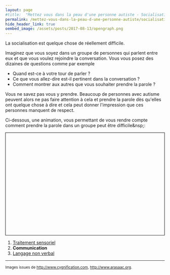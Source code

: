 ```yaml
---
layout: page
#title:  "Mettez vous dans la peau d'une personne autiste - Socialisation"
permalink: /mettez-vous-dans-la-peau-d-une-personne-autiste/socialisation
hide_header_link: true
oembed_image: /assets/posts/2017-08-13/opengraph.png
---
```


La socialisation est quelque chose de réellement difficile.

Imaginez que vous soyez dans un groupe de personnes qui parlent entre eux et que vous voulez rejoindre la conversation. 
Vous vous posez des dizaines de questions comme par exemple&nbsp;

  - Quand est-ce à votre tour de parler ?
  - Ce que vous allez-dire est-il pertinent dans la conversation ?
  - Comment montrer aux autres que vous souhaiter prendre la parole ?

Vous ne savez pas vous y prendre.
Beaucoup de personnes avec autisme peuvent alors ne pas faire attention à cela et prendre la parole dès qu'elles ont quelque chose à dire et cela peut donner l'impression que ces personnes manquent de respect.


Ci-dessous, une animation, vous permettant de vous rendre compte comment prendre la parole dans un groupe peut être difficile&nsp;:
<!-- prendre la parole -->
<canvas id="game_speak" width="700" height="450" style="border: 1px solid black; margin: 0 auto 0 auto; display: block;"></canvas>



<div class="highlight">
<ol>
 <li><a href="/mettez-vous-dans-la-peau-d-une-personne-autiste/traitement-sensoriel">Traitement sensoriel</a></li>
 <li><strong>Communication</strong></li>
 <li><a href="/mettez-vous-dans-la-peau-d-une-personne-autiste/langage-non-verbal">Langage non verbal</a></li>
</ol>
</div>




---
<small>Images issues de <a href="http://www.cygnification.com/" rel="nofollow">http://www.cygnification.com</a>, <a href="http://www.arasaac.org/" rel="nofollow">http://www.arasaac.org</a>.</small>

<script type="text/javascript">
  function speak() {
    var canvas = document.getElementById('game_speak');
    var ctx = canvas.getContext('2d');
    var mouse = {'x': undefined, 'y': undefined};
    var cursor = 'pointer';
    var refresh = 300;
    var background = new Image();
    background.src = '/assets/pages/mettez-vous-dans-la-peau-d-une-personne-autiste/speak/background.jpg';
    var bubbles = [
      {'img': function() {var img = new Image(); img.src='/assets/pages/mettez-vous-dans-la-peau-d-une-personne-autiste/speak/speech1.png'; return img;}(), 'pos': [
        {'x': 335, 'y': 80, 'size': 150, 'mirror': false},
        {'x': 390, 'y': 90, 'size': 150, 'mirror': true},
        {'x': 75, 'y': 80, 'size': 150, 'mirror': false},
      ]},
      {'img': function() {var img = new Image(); img.src='/assets/pages/mettez-vous-dans-la-peau-d-une-personne-autiste/speak/speech2.png'; return img;}(), 'pos': [
        {'x': 350, 'y': 105, 'size': 120, 'mirror': false},
        {'x': 410, 'y': 110, 'size': 120, 'mirror': true},
        {'x': 85, 'y': 105, 'size': 120, 'mirror': false},
      ]},
      {'img': function() {var img = new Image(); img.src='/assets/pages/mettez-vous-dans-la-peau-d-une-personne-autiste/speak/speech3.png'; return img;}(), 'pos': [
        {'x': 355, 'y': 95, 'size': 130, 'mirror': false},
        {'x': 400, 'y': 105, 'size': 130, 'mirror': true},
        {'x': 100, 'y': 95, 'size': 130, 'mirror': false},
      ]},
      {'img': function() {var img = new Image(); img.src='/assets/pages/mettez-vous-dans-la-peau-d-une-personne-autiste/speak/speech4.png'; return img;}(), 'pos': [
        {'x': 355, 'y': 95, 'size': 130, 'mirror': false},
        {'x': 400, 'y': 105, 'size': 130, 'mirror': true},
        {'x': 100, 'y': 95, 'size': 130, 'mirror': false},
      ]},
    ];
    var sentences = ['Vous ne devez pas couper la parole', 'Est-ce réellement votre tour de parole ?', 'Quelqu\'un d\'autre est en train de parler', 'Ce que vous dites est-il pertinent dans la conversation ?', 'Attendez que les autres personnes aient fini de parler', 'Avez-vous réfléchi à ce que vous allez dire ?'];
    var colors = ['rgba(91, 192, 235, 0.9)', 'rgba(253, 231, 76, 0.9)', 'rgba(171, 25, 49, 0.9)', 'rgba(145, 47, 64, 0.9)', 'rgba(195, 66, 63, 0.9)'];
    var state = {'speakers': [Math.floor(Math.random()*(bubbles.length)), -1, -1], 'time': Math.floor((Math.random()*(2000-700))+700), 'text': '', 'time_clicked': 0, 'sentence': '', 'color': ''};

    var status = {'status': 'pause', 'interval': undefined};
    this.play = function() {
      if ( 'play' == status['status'])
        return;
      canvas.onclick = click;
      status['interval'] = setInterval(function() {
        draw();
      }, refresh);
      status['status'] = 'play';
    }
    this.pause = function() {
      if ( 'pause' == status['status'])
        return;
      clearInterval(status['interval']);
      canvas.onclick = function(e) {};
      status['status'] = 'pause';
    }    
    this.canvas = function() {
      return canvas;
    }

    function draw() {
      ctx.clearRect(0, 0, canvas.width, canvas.height);
      ctx.drawImage(background, 0, 0);
      state['text'] += '.';
      state['time'] -= refresh;
      if (state['time'] < 0) {
        state['time'] = Math.floor((Math.random()*(2000-700))+700);
        state['text'] = '';
        if (state['speakers'][2] == -1) {
          if (state['speakers'][0] > -1) {
            state['speakers'][0] = -1;
            state['speakers'][1] = Math.floor(Math.random()*(bubbles.length));
          }
          else if (state['speakers'][1] > -1) {
            state['speakers'][1] = -1;
            state['speakers'][0] = Math.floor(Math.random()*(bubbles.length));
          }
        }
      }
      if (state['time_clicked'] > 0) {
        state['time_clicked'] -= refresh;
        cursor = 'default';
      } else {
        state['speakers'][2] = -1;
        cursor = 'pointer';
      }

      for(var pers = 0; pers < 3; pers++ ) { // foreach speaker
        if (state['speakers'][pers] > -1) {
          var bubble = state['speakers'][pers];
          if (true == bubbles[bubble]['pos'][pers]['mirror']) {
            ctx.save();
            ctx.scale(-1,1);
            ctx.drawImage(bubbles[bubble]['img'], -bubbles[bubble]['pos'][pers]['x'], bubbles[bubble]['pos'][pers]['y'], -bubbles[bubble]['pos'][pers]['size'], bubbles[bubble]['pos'][pers]['size']);
            ctx.restore();
          } else {
            ctx.drawImage(bubbles[bubble]['img'], bubbles[bubble]['pos'][pers]['x'], bubbles[bubble]['pos'][pers]['y'], bubbles[bubble]['pos'][pers]['size'], bubbles[bubble]['pos'][pers]['size']);
          }
          ctx.font = "30px Arial";
          ctx.textAlign = "center";
          ctx.fillStyle = "#111"
          ctx.fillText(state['text'], bubbles[bubble]['pos'][pers]['x'] + (bubbles[bubble]['pos'][pers]['size']/2), bubbles[bubble]['pos'][pers]['y'] + (bubbles[bubble]['pos'][pers]['size']/2));

        }
      }

      if (state['speakers'][2] > -1) {
        var text =  state['sentence'];
        var color = state['color'];
      } else {
        var text = 'Cliquez pour prendre la parole';
        var color = 'rgba(255, 255, 255, 0.9)';
      }
      ctx.beginPath();
      ctx.lineWidth='2';
      ctx.strokeStyle='#000';
      ctx.rect(50, 400-25, canvas.width-100, 40); 
      ctx.stroke();
      ctx.fillStyle = color;
      ctx.fillRect(50, 400-25, canvas.width-100, 40);
      ctx.font = "20px Arial";
      ctx.textAlign = "center";
      ctx.fillStyle = "#111"
      ctx.fillText(text, canvas.width/2, 400);

      canvas.style.cursor = cursor;
    }
    function click(e) {
      var r = canvas.getBoundingClientRect();
      mouse['x']=parseInt(e.clientX) - r.left;
      mouse['y']=parseInt(e.clientY) - r.top;
      if (state['speakers'][2] == -1) {
        state['sentence'] = sentences[Math.floor(Math.random()*(sentences.length))];
        state['color'] = colors[Math.floor(Math.random()*(colors.length))];
        state['time_clicked'] = 3000;
        state['speakers'][2] = Math.floor(Math.random()*(bubbles.length));
      }
    }
  }

  function isScrolledIntoView(el) {
    var elemTop = el.getBoundingClientRect().top;
    var elemBottom = el.getBoundingClientRect().bottom;

    var isVisible = ((elemTop >= 0) && (elemTop <= window.innerHeight)) || ((elemBottom >= 0) && (elemBottom <= window.innerHeight)) || ((elemTop < 0) && (elemBottom > window.innerHeight));
    return isVisible;
  }



  document.body.onload = function() {
    var canvas = [new speak()];
    function load_visible() {
      for (var i = 0; i < canvas.length ; i++) {
        if (isScrolledIntoView(canvas[i].canvas())) {
          canvas[i].play();
        } else {
          canvas[i].pause();
        }
      }
    }
    document.body.onscroll = load_visible;
    document.body.onresize = load_visible;
    load_visible();
  }

</script>
